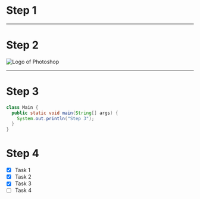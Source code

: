 # Step 1

---

# Step 2

![Logo of Photoshop](https://raw.githubusercontent.com/RhythmusByte/RhythmusByte/alone-patch/Images/photoshop-svgrepo-com.svg)

---

# Step 3
```java
class Main {
  public static void main(String[] args) {
    System.out.println("Step 3");
  }
}
```

# Step 4

- [x] Task 1
- [x] Task 2
- [x] Task 3
- [ ] Task 4 
